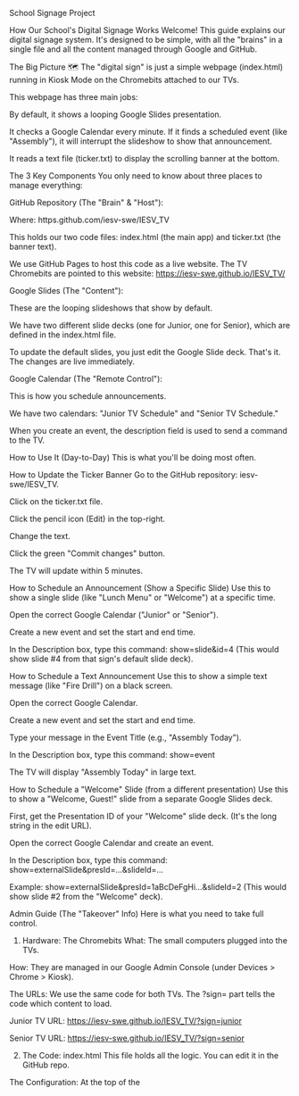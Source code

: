 School Signage Project

How Our School's Digital Signage Works
Welcome! This guide explains our digital signage system. It's designed to be simple, with all the "brains" in a single file and all the content managed through Google and GitHub.

The Big Picture 🗺️
The "digital sign" is just a simple webpage (index.html) running in Kiosk Mode on the Chromebits attached to our TVs.

This webpage has three main jobs:

By default, it shows a looping Google Slides presentation.

It checks a Google Calendar every minute. If it finds a scheduled event (like "Assembly"), it will interrupt the slideshow to show that announcement.

It reads a text file (ticker.txt) to display the scrolling banner at the bottom.

The 3 Key Components
You only need to know about three places to manage everything:

GitHub Repository (The "Brain" & "Host"):

Where: https.github.com/iesv-swe/IESV_TV

This holds our two code files: index.html (the main app) and ticker.txt (the banner text).

We use GitHub Pages to host this code as a live website. The TV Chromebits are pointed to this website: https://iesv-swe.github.io/IESV_TV/

Google Slides (The "Content"):

These are the looping slideshows that show by default.

We have two different slide decks (one for Junior, one for Senior), which are defined in the index.html file.

To update the default slides, you just edit the Google Slide deck. That's it. The changes are live immediately.

Google Calendar (The "Remote Control"):

This is how you schedule announcements.

We have two calendars: "Junior TV Schedule" and "Senior TV Schedule."

When you create an event, the description field is used to send a command to the TV.

How to Use It (Day-to-Day)
This is what you'll be doing most often.

How to Update the Ticker Banner
Go to the GitHub repository: iesv-swe/IESV_TV.

Click on the ticker.txt file.

Click the pencil icon (Edit) in the top-right.

Change the text.

Click the green "Commit changes" button.

The TV will update within 5 minutes.

How to Schedule an Announcement (Show a Specific Slide)
Use this to show a single slide (like "Lunch Menu" or "Welcome") at a specific time.

Open the correct Google Calendar ("Junior" or "Senior").

Create a new event and set the start and end time.

In the Description box, type this command: show=slide&id=4 (This would show slide #4 from that sign's default slide deck).

How to Schedule a Text Announcement
Use this to show a simple text message (like "Fire Drill") on a black screen.

Open the correct Google Calendar.

Create a new event and set the start and end time.

Type your message in the Event Title (e.g., "Assembly Today").

In the Description box, type this command: show=event

The TV will display "Assembly Today" in large text.

How to Schedule a "Welcome" Slide (from a different presentation)
Use this to show a "Welcome, Guest!" slide from a separate Google Slides deck.

First, get the Presentation ID of your "Welcome" slide deck. (It's the long string in the edit URL).

Open the correct Google Calendar and create an event.

In the Description box, type this command: show=externalSlide&presId=...&slideId=...

Example: show=externalSlide&presId=1aBcDeFgHi...&slideId=2 (This would show slide #2 from the "Welcome" deck).

Admin Guide (The "Takeover" Info)
Here is what you need to take full control.

1. Hardware: The Chromebits
What: The small computers plugged into the TVs.

How: They are managed in our Google Admin Console (under Devices > Chrome > Kiosk).

The URLs: We use the same code for both TVs. The ?sign= part tells the code which content to load.

Junior TV URL: https://iesv-swe.github.io/IESV_TV/?sign=junior

Senior TV URL: https://iesv-swe.github.io/IESV_TV/?sign=senior

2. The Code: index.html
This file holds all the logic. You can edit it in the GitHub repo.

The Configuration: At the top of the <script> section is the SIGNAGE_CONFIGS object. This is where you link the "Junior" and "Senior" signs to their specific Google Calendar and Google Slide IDs.

3. The "Key": Google Cloud Project 🔑
Why does this exist? To let our code (GitHub) talk to Google Calendar (Google's data), we need an "API Key."

Where is it? It's stored in a Google Cloud project. You will need to find which Google account owns this project.

The Key itself is pasted into the index.html file (near the top of the <script> tag): const API_KEY = '...'

SECURITY: This key is publicly visible in our GitHub code. This is okay because it is restricted. In the Google Cloud Console, the key is locked down to only accept requests from our website (httpsiesv-swe.github.io/*). It is useless to anyone else.

If you get an email from GitHub about a "secret exposed," this is why. You can safely go to the "Security" tab in GitHub and "Dismiss" the alert, marking it as "Risk is accepted."
